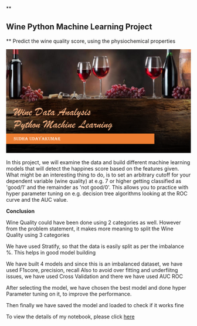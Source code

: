 **

## Wine Python Machine Learning Project

**
Predict the wine quality score, using the physiochemical properties

![enter image description here](https://github.com/SudhaUdayakumar/Machine-Learning-Projects/blob/main/Wine/Wine%20Data%20Analysis.png?raw=true)

In this project, we will examine the data and build different machine learning models that will detect the happines score based on the features given.
What might be an interesting thing to do, is to set an arbitrary cutoff for your dependent variable (wine quality) at e.g. 7 or higher getting classified as 'good/1' and the remainder as 'not good/0'.
This allows you to practice with hyper parameter tuning on e.g. decision tree algorithms looking at the ROC curve and the AUC value.

**Conclusion**

Wine Quality could have been done using 2 categories as well. However from the problem statement, it makes 
more meaning to split the Wine Quality using 3 categories

We have used Stratify, so that the data is easily split as per the imbalance %. This helps in good model building

We have built 4 models and since this is an imbalanced dataset, we have used F1score, precision, recall
Also to avoid over fitting and underfiitng issues, we have used Cross Validation and there we have used AUC ROC

After selecting the model, we have chosen the best model and done hyper Parameter tuning on it, to improve the performance.

Then finally we have saved the model and loaded to check if it works fine

To view the details of my notebook, please click [here](https://github.com/SudhaUdayakumar/Machine-Learning-Projects/blob/main/Wine/Quality%20of%20Wine%20Prediction%20using%20ML.ipynb)

